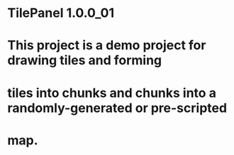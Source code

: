 # TilePanel 1.0.0_01

# This project is a demo project for drawing tiles and forming
# tiles into chunks and chunks into a randomly-generated or pre-scripted
# map.

